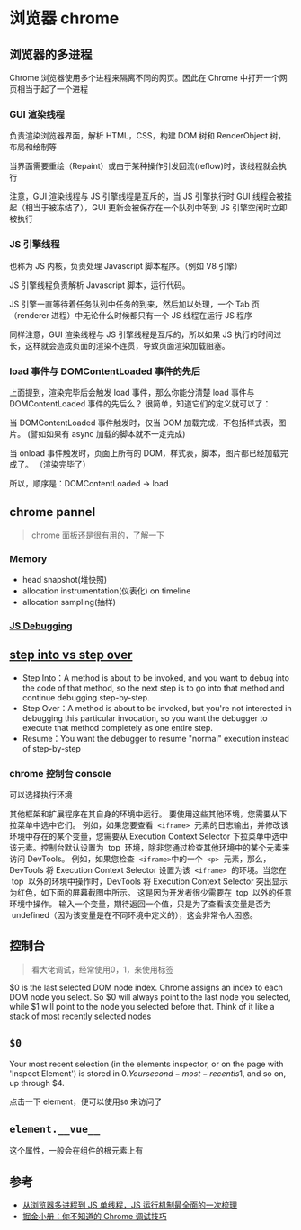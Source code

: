 # 浏览器 chrome

## 浏览器的多进程

Chrome 浏览器使用多个进程来隔离不同的网页。因此在 Chrome 中打开一个网页相当于起了一个进程

### GUI 渲染线程

负责渲染浏览器界面，解析 HTML，CSS，构建 DOM 树和 RenderObject 树，布局和绘制等

当界面需要重绘（Repaint）或由于某种操作引发回流(reflow)时，该线程就会执行

注意，GUI 渲染线程与 JS 引擎线程是互斥的，当 JS 引擎执行时 GUI 线程会被挂起（相当于被冻结了），GUI 更新会被保存在一个队列中等到 JS 引擎空闲时立即被执行

### JS 引擎线程

也称为 JS 内核，负责处理 Javascript 脚本程序。（例如 V8 引擎）

JS 引擎线程负责解析 Javascript 脚本，运行代码。

JS 引擎一直等待着任务队列中任务的到来，然后加以处理，一个 Tab 页（renderer 进程）中无论什么时候都只有一个 JS 线程在运行 JS 程序

同样注意，GUI 渲染线程与 JS 引擎线程是互斥的，所以如果 JS 执行的时间过长，这样就会造成页面的渲染不连贯，导致页面渲染加载阻塞。

### load 事件与 DOMContentLoaded 事件的先后

上面提到，渲染完毕后会触发 load 事件，那么你能分清楚 load 事件与 DOMContentLoaded 事件的先后么？
很简单，知道它们的定义就可以了：

当 DOMContentLoaded 事件触发时，仅当 DOM 加载完成，不包括样式表，图片。
(譬如如果有 async 加载的脚本就不一定完成)

当 onload 事件触发时，页面上所有的 DOM，样式表，脚本，图片都已经加载完成了。
（渲染完毕了）

所以，顺序是：DOMContentLoaded -> load

## chrome pannel

> chrome 面板还是很有用的，了解一下

### Memory

- head snapshot(堆快照)
- allocation instrumentation(仪表化) on timeline
- allocation sampling(抽样)

### [JS Debugging](https://developers.google.com/web/tools/chrome-devtools/javascript/reference)

## [step into vs step over](https://stackoverflow.com/questions/3580715/what-is-the-difference-between-step-into-and-step-over-in-the-eclipse-debugger)

- Step Into：A method is about to be invoked, and you want to debug into the code of that method, so the next step is to go into that method and continue debugging step-by-step.
- Step Over：A method is about to be invoked, but you're not interested in debugging this particular invocation, so you want the debugger to execute that method completely as one entire step.
- Resume：You want the debugger to resume "normal" execution instead of step-by-step

### chrome 控制台 console

可以选择执行环境

其他框架和扩展程序在其自身的环境中运行。 要使用这些其他环境，您需要从下拉菜单中选中它们。 例如，如果您要查看  `<iframe>`  元素的日志输出，并修改该环境中存在的某个变量，您需要从 Execution Context Selector 下拉菜单中选中该元素。控制台默认设置为  top  环境，除非您通过检查其他环境中的某个元素来访问 DevTools。 例如，如果您检查  `<iframe>`中的一个  `<p>`  元素，那么，DevTools 将 Execution Context Selector 设置为该  `<iframe>`  的环境。当您在  top  以外的环境中操作时，DevTools 将 Execution Context Selector 突出显示为红色，如下面的屏幕截图中所示。 这是因为开发者很少需要在  top  以外的任意环境中操作。 输入一个变量，期待返回一个值，只是为了查看该变量是否为  undefined（因为该变量是在不同环境中定义的），这会非常令人困惑。

## 控制台

> 看大佬调试，经常使用$0，$1，来使用标签

$0 is the last selected DOM node index. Chrome assigns an index to each DOM node you select. So $0 will always point to the last node you selected, while \$1 will point to the node you selected before that. Think of it like a stack of most recently selected nodes

## `$0`

Your most recent selection (in the elements inspector, or on the page with 'Inspect Element') is stored in $0. Your second-most-recent is $1, and so on, up through \$4.

点击一下 element，便可以使用`$0` 来访问了

## `element.__vue__`

这个属性，一般会在组件的根元素上有

## 参考

- [从浏览器多进程到 JS 单线程，JS 运行机制最全面的一次梳理](https://juejin.im/post/5a6547d0f265da3e283a1df7)
- [掘金小册：你不知道的 Chrome 调试技巧](https://juejin.im/book/5c526902e51d4543805ef35e)
